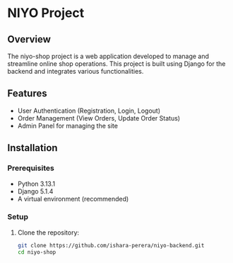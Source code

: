 # NIYO Project

## Overview
The niyo-shop project is a web application developed to manage and streamline online shop operations. This project is built using Django for the backend and integrates various functionalities.

## Features
- User Authentication (Registration, Login, Logout)
- Order Management (View Orders, Update Order Status)
- Admin Panel for managing the site

## Installation

### Prerequisites
- Python 3.13.1
- Django 5.1.4
- A virtual environment (recommended)

### Setup
1. Clone the repository:
   ```bash
   git clone https://github.com/ishara-perera/niyo-backend.git
   cd niyo-shop
